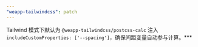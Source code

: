 ```yaml
---
"weapp-tailwindcss": patch
---
```


Tailwind 模式下默认为 `@weapp-tailwindcss/postcss-calc` 注入 `includeCustomProperties: ['--spacing']`，确保间距变量自动参与计算。***
